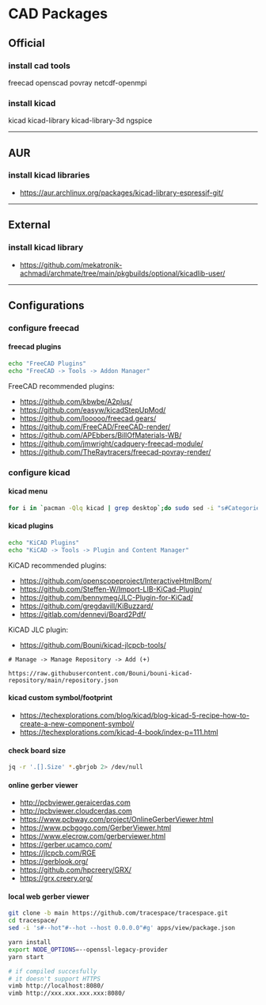 # CAD Packages

## Official

### install cad tools

freecad openscad
povray netcdf-openmpi

### install kicad

kicad kicad-library
kicad-library-3d ngspice

--------------------------------------------------------------------------------

## AUR

### install kicad libraries

- https://aur.archlinux.org/packages/kicad-library-espressif-git/

--------------------------------------------------------------------------------

## External

### install kicad library

- https://github.com/mekatronik-achmadi/archmate/tree/main/pkgbuilds/optional/kicadlib-user/

--------------------------------------------------------------------------------

## Configurations

### configure freecad

#### freecad plugins

```sh
echo "FreeCAD Plugins"
echo "FreeCAD -> Tools -> Addon Manager"
```

FreeCAD recommended plugins:

- https://github.com/kbwbe/A2plus/
- https://github.com/easyw/kicadStepUpMod/
- https://github.com/looooo/freecad.gears/
- https://github.com/FreeCAD/FreeCAD-render/
- https://github.com/APEbbers/BillOfMaterials-WB/
- https://github.com/jmwright/cadquery-freecad-module/
- https://github.com/TheRaytracers/freecad-povray-render/

### configure kicad

#### kicad menu

```sh
for i in `pacman -Qlq kicad | grep desktop`;do sudo sed -i "s#Categories=Science;Electronics;#Categories=Graphics;#g" $i;done
```

#### kicad plugins

```sh
echo "KiCAD Plugins"
echo "KiCAD -> Tools -> Plugin and Content Manager"
```

KiCAD recommended plugins:

- https://github.com/openscopeproject/InteractiveHtmlBom/
- https://github.com/Steffen-W/Import-LIB-KiCad-Plugin/
- https://github.com/bennymeg/JLC-Plugin-for-KiCad/
- https://github.com/gregdavill/KiBuzzard/
- https://gitlab.com/dennevi/Board2Pdf/

KiCAD JLC plugin:

- https://github.com/Bouni/kicad-jlcpcb-tools/

```
# Manage -> Manage Repository -> Add (+)

https://raw.githubusercontent.com/Bouni/bouni-kicad-repository/main/repository.json
```

#### kicad custom symbol/footprint

- https://techexplorations.com/blog/kicad/blog-kicad-5-recipe-how-to-create-a-new-component-symbol/
- https://techexplorations.com/kicad-4-book/index-p=111.html

#### check board size

```sh
jq -r '.[].Size' *.gbrjob 2> /dev/null
```

#### online gerber viewer

- http://pcbviewer.geraicerdas.com
- http://pcbviewer.cloudcerdas.com
- https://www.pcbway.com/project/OnlineGerberViewer.html
- https://www.pcbgogo.com/GerberViewer.html
- https://www.elecrow.com/gerberviewer.html
- https://gerber.ucamco.com/
- https://jlcpcb.com/RGE
- https://gerblook.org/
- https://github.com/hpcreery/GRX/
- https://grx.creery.org/

#### local web gerber viewer

```sh
git clone -b main https://github.com/tracespace/tracespace.git
cd tracespace/
sed -i 's#--hot"#--hot --host 0.0.0.0"#g' apps/view/package.json

yarn install
export NODE_OPTIONS=--openssl-legacy-provider
yarn start

# if compiled succesfully
# it doesn't support HTTPS
vimb http://localhost:8080/
vimb http://xxx.xxx.xxx.xxx:8080/
```
